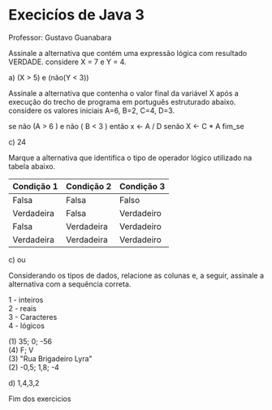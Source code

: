 # Execicíos de Java 3

Professor: Gustavo Guanabara

Assinale a alternativa que contém uma expressão lógica com resultado VERDADE. considere X = 7 e Y = 4.

a) (X > 5) e (não(Y < 3))

Assinale a alternativa que contenha o valor final da variável X após a execução do trecho de programa em português estruturado abaixo. considere os valores iniciais A=6, B=2, C=4, D=3.

se não (A > 6 ) e não ( B < 3 ) então
    x <- A / D
senão
    X <- C * A 
fim_se

c) 24

Marque a alternativa que identifica o tipo de operador lógico utilizado na tabela abaixo.

Condição 1 | Condição 2 | Condição 3  
-----------|------------|-----------
Falsa      | Falsa      | Falso  
Verdadeira | Falsa      | Verdadeiro  
Falsa      | Verdadeira | Verdadeiro  
Verdadeira | Verdadeira | Verdadeiro

c) ou

Considerando os tipos de dados, relacione as colunas e, a seguir, assinale a alternativa com a sequência correta.

1 - inteiros  
2 - reais  
3 - Caracteres    
4 - lógicos

(1) 35; 0; -56  
(4) F; V  
(3) "Rua Brigadeiro Lyra"  
(2) -0,5; 1,8; -4

d) 1,4,3,2

Fim dos exercicios
